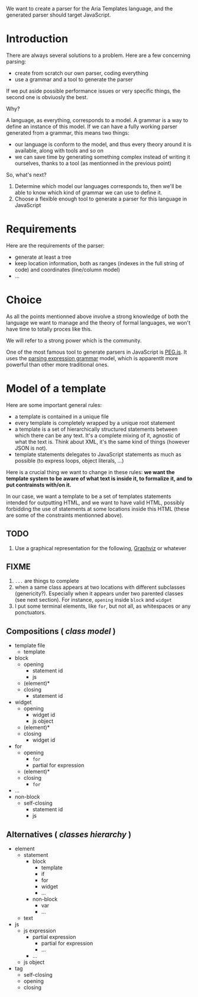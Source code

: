 We want to create a parser for the Aria Templates language, and the generated parser should target JavaScript.

# Introduction

There are always several solutions to a problem. Here are a few concerning parsing:

* create from scratch our own parser, coding everything
* use a grammar and a tool to generate the parser

If we put aside possible performance issues or very specific things, the second one is obviuosly the best.

Why?

A language, as everything, corresponds to a model. A grammar is a way to define an instance of this model. If we can have a fully working parser generated from a grammar, this means two things:

* our language is conform to the model, and thus every theory around it is available, along with tools and so on
* we can save time by generating something complex instead of writing it ourselves, thanks to a tool (as mentionned in the previous point)

So, what's next?

1. Determine which model our languages corresponds to, then we'll be able to know which kind of grammar we can use to define it.
1. Choose a flexible enough tool to generate a parser for this language in JavaScript

# Requirements

Here are the requirements of the parser:

* generate at least a tree
* keep location information, both as ranges (indexes in the full string of code) and coordinates (line/column model)
* ...

# Choice

As all the points mentionned above involve a strong knowledge of both the language we want to manage and the theory of formal languages, we won't have time to totally proces like this.

We will refer to a strong power which is the community.

One of the most famous tool to generate parsers in JavaScript is [PEG.js](http://pegjs.majda.cz/). It uses the [parsing expression grammar](http://en.wikipedia.org/wiki/Parsing_expression_grammar) model, which is apparentlt more powerful than other more traditional ones.

# Model of a template

Here are some important general rules:

* a template is contained in a unique file
* every template is completely wrapped by a unique root statement
* a template is a set of hierarchically structured statements between which there can be any text. It's a complete mixing of it, agnostic of what the text is. Think about XML, it's the same kind of things (however JSON is not).
* template statements delegates to JavaScript statements as much as possible (to express loops, object literals, ...)

Here is a crucial thing we want to change in these rules: **we want the template system to be aware of what text is inside it, to formalize it, and to put contrainsts with/on it.**

In our case, we want a template to be a set of templates statements intended for outputting HTML, and we want to have valid HTML, possibly forbidding the use of statements at some locations inside this HTML (these are some of the constraints mentionned above).

## TODO

1. Use a graphical representation for the following, [Graphviz](http://www.graphviz.org/) or whatever

## FIXME

1. `...` are things to complete
1. when a same class appears at two locations with different subclasses (genericity?). Especially when it appears under two parented classes (see next section). For instance, `opening` inside `block` and `widget`
1. I put some terminal elements, like `for`, but not all, as whitespaces or any ponctuators.

## Compositions ( _class model_ )

* template file
	* template
* block
	* opening
		* statement id
		* js
	* (element)*
	* closing
		* statement id
* widget
	* opening
		* widget id
		* js object
	* (element)*
	* closing
		* widget id
* for
	* opening
		* `for`
		* partial for expression
	* (element)*
	* closing
		* `for`
* ...
* non-block
	* self-closing
		* statement id
		* js

## Alternatives ( _classes hierarchy_ )

* element
	* statement
		* block
			* template
			* if
			* for
			* widget
			* ...
		* non-block
			* var
			* ...
	* text
* js
	* js expression
		* partial expression
			* partial for expression
			* ...
		* ...
	* js object
* tag
	* self-closing
	* opening
	* closing
